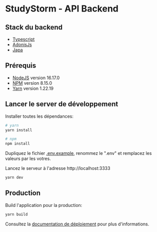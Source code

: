 # StudyStorm - API Backend

## Stack du backend
* [Typescript](https://www.typescriptlang.org/)
* [AdonisJs](https://adonisjs.com/)
* [Japa](https://japa.dev/)

## Prérequis
* [NodeJS](https://nodejs.org/en/download/) version 16.17.0
* [NPM](https://www.npmjs.com/package/download) version 8.15.0
* [Yarn](https://classic.yarnpkg.com/lang/en/docs/install/#windows-stable) version 1.22.19

## Lancer le server de développement

Installer toutes les dépendances:

```bash
# yarn
yarn install

# npm
npm install
```

Dupliquez le fichier [.env.example](https://github.com/StudyStorm/api-backend/blob/dev/.env.example), renommez le ".env" et remplacez les valeurs par les votres.

Lancez le serveur à l'adresse http://localhost:3333

```bash
yarn dev
```

## Production

Build l'application pour la production:

```bash
yarn build
```

Consultez la [documentation de déploiement](https://docs.adonisjs.com/guides/deployment) pour plus d'informations.
